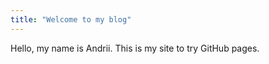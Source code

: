 ```yaml
---
title: "Welcome to my blog"
---
```


Hello, my name is Andrii. This is my site to try GitHub pages.
